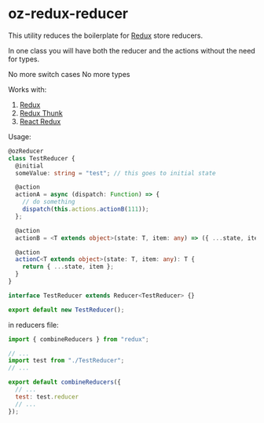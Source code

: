 # oz-redux-reducer

This utility reduces the boilerplate for [Redux](https://redux.js.org/ "Official site") store reducers.

In one class you will have both the reducer and the actions without the need for types.

No more switch cases
No more types

Works with:

1. [Redux](https://redux.js.org/ "Official site")
1. [Redux Thunk](https://www.npmjs.com/package/redux-thunk "npm")
1. [React Redux](https://www.npmjs.com/package/react-redux "npm")

Usage:

```ts
@ozReducer
class TestReducer {
  @initial
  someValue: string = "test"; // this goes to initial state

  @action
  actionA = async (dispatch: Function) => {
    // do something
    dispatch(this.actions.actionB(111));
  };

  @action
  actionB = <T extends object>(state: T, item: any) => ({ ...state, item });

  @action
  actionC<T extends object>(state: T, item: any): T {
    return { ...state, item };
  }
}

interface TestReducer extends Reducer<TestReducer> {}

export default new TestReducer();
```

in reducers file:

```js
import { combineReducers } from "redux";

// ...
import test from "./TestReducer";
// ...

export default combineReducers({
  // ...
  test: test.reducer
  // ...
});
```
